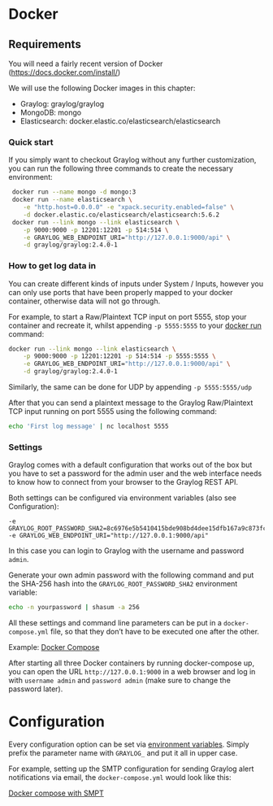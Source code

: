 # Docker

## Requirements
You will need a fairly recent version of Docker (https://docs.docker.com/install/)

We will use the following Docker images in this chapter:

- Graylog: graylog/graylog
- MongoDB: mongo
- Elasticsearch: docker.elastic.co/elasticsearch/elasticsearch

### Quick start

If you simply want to checkout Graylog without any further customization, you can run the following three commands to create the necessary environment:
```bash
 docker run --name mongo -d mongo:3
 docker run --name elasticsearch \
    -e "http.host=0.0.0.0" -e "xpack.security.enabled=false" \
    -d docker.elastic.co/elasticsearch/elasticsearch:5.6.2
 docker run --link mongo --link elasticsearch \
    -p 9000:9000 -p 12201:12201 -p 514:514 \
    -e GRAYLOG_WEB_ENDPOINT_URI="http://127.0.0.1:9000/api" \
    -d graylog/graylog:2.4.0-1 
```

### How to get log data in
You can create different kinds of inputs under System / Inputs, however you can only use ports that have been properly mapped to your docker container, otherwise data will not go through.

For example, to start a Raw/Plaintext TCP input on port 5555, stop your container and recreate it, whilst appending ```-p 5555:5555``` to your [docker run](https://docs.docker.com/engine/reference/run/) command:
```bash
docker run --link mongo --link elasticsearch \
    -p 9000:9000 -p 12201:12201 -p 514:514 -p 5555:5555 \
    -e GRAYLOG_WEB_ENDPOINT_URI="http://127.0.0.1:9000/api" \
    -d graylog/graylog:2.4.0-1
```

Similarly, the same can be done for UDP by appending ```-p 5555:5555/udp```

After that you can send a plaintext message to the Graylog Raw/Plaintext TCP input running on port 5555 using the following command:
```bash
echo 'First log message' | nc localhost 5555
```

### Settings
Graylog comes with a default configuration that works out of the box but you have to set a password for the admin user and the web interface needs to know how to connect from your browser to the Graylog REST API.

Both settings can be configured via environment variables (also see Configuration):

```text
-e GRAYLOG_ROOT_PASSWORD_SHA2=8c6976e5b5410415bde908bd4dee15dfb167a9c873fc4bb8a81f6f2ab448a918
-e GRAYLOG_WEB_ENDPOINT_URI="http://127.0.0.1:9000/api"
```

In this case you can login to Graylog with the username and password ```admin```.

Generate your own admin password with the following command and put the SHA-256 hash into the ```GRAYLOG_ROOT_PASSWORD_SHA2``` environment variable:
```bash
echo -n yourpassword | shasum -a 256
```

All these settings and command line parameters can be put in a ```docker-compose.yml``` file, so that they don’t have to be executed one after the other.

Example:
[Docker Compose](docker-compose-general-example.yml)

After starting all three Docker containers by running docker-compose up, you can open the URL ```http://127.0.0.1:9000``` in a web browser and log in with ```username admin``` and ```password admin``` (make sure to change the password later).

# Configuration
Every configuration option can be set via [environment variables](/misc/graylog.conf). Simply prefix the parameter name with ```GRAYLOG_``` and put it all in upper case.

For example, setting up the SMTP configuration for sending Graylog alert notifications via email, the `docker-compose.yml` would look like this:

[Docker compose with SMPT](docker-compose-general-example-smtp.yml)